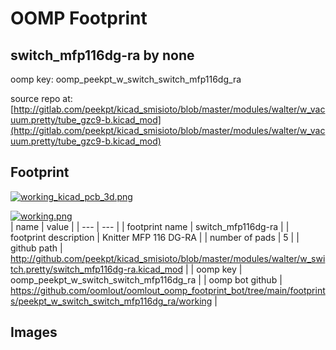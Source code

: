 # OOMP Footprint  
## switch_mfp116dg-ra  by none  
  
oomp key: oomp_peekpt_w_switch_switch_mfp116dg_ra  
  
source repo at: [http://gitlab.com/peekpt/kicad_smisioto/blob/master/modules/walter/w_vacuum.pretty/tube_gzc9-b.kicad_mod](http://gitlab.com/peekpt/kicad_smisioto/blob/master/modules/walter/w_vacuum.pretty/tube_gzc9-b.kicad_mod)  
## Footprint  
  
[![working_kicad_pcb_3d.png](working_kicad_pcb_3d_600.png)](working_kicad_pcb_3d.png)  
  
[![working.png](working_600.png)](working.png)  
| name | value | 
| --- | --- | 
| footprint name | switch_mfp116dg-ra | 
| footprint description | Knitter MFP 116 DG-RA | 
| number of pads | 5 | 
| github path | http://github.com/peekpt/kicad_smisioto/blob/master/modules/walter/w_switch.pretty/switch_mfp116dg-ra.kicad_mod | 
| oomp key | oomp_peekpt_w_switch_switch_mfp116dg_ra | 
| oomp bot github | https://github.com/oomlout/oomlout_oomp_footprint_bot/tree/main/footprints/peekpt_w_switch_switch_mfp116dg_ra/working | 
## Images  
